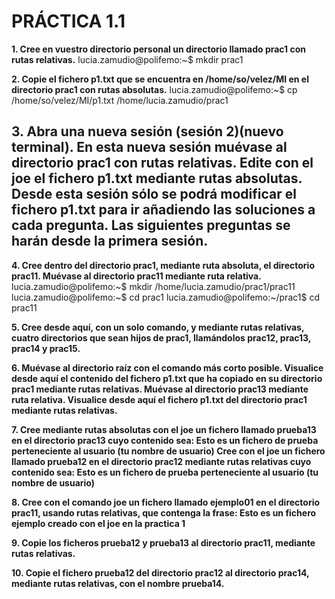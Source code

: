 # PRÁCTICA 1.1

**1. Cree en vuestro directorio personal un directorio llamado prac1 con rutas relativas.**
lucia.zamudio@polifemo:~$ mkdir prac1

**2. Copie el fichero p1.txt que se encuentra en /home/so/velez/MI en el directorio prac1 con rutas absolutas.**
lucia.zamudio@polifemo:~$ cp /home/so/velez/MI/p1.txt /home/lucia.zamudio/prac1

**3. Abra una nueva sesión (sesión 2)(nuevo terminal). En esta nueva sesión muévase al directorio prac1 con rutas relativas. Edite con el joe el fichero p1.txt mediante rutas absolutas. Desde esta sesión sólo se podrá modificar el fichero p1.txt para ir añadiendo las soluciones a cada pregunta. Las siguientes preguntas se harán desde la primera sesión.**
--

**4. Cree dentro del directorio prac1, mediante ruta absoluta, el directorio prac11. Muévase al directorio prac11 mediante ruta relativa.**
lucia.zamudio@polifemo:~$ mkdir /home/lucia.zamudio/prac1/prac11
lucia.zamudio@polifemo:~$ cd prac1
lucia.zamudio@polifemo:~/prac1$ cd prac11

**5. Cree desde aquí, con un solo comando, y mediante rutas relativas, cuatro directorios que sean hijos de prac1, llamándolos prac12, prac13, prac14 y prac15.**


**6. Muévase al directorio raíz con el comando más corto posible. Visualice desde aquí el contenido del fichero p1.txt que ha copiado en su directorio prac1 mediante rutas relativas. Muévase al directorio prac13 mediante ruta relativa. Visualice desde aquí el fichero p1.txt del directorio prac1 mediante rutas relativas.**

**7. Cree mediante rutas absolutas con el joe un fichero llamado prueba13 en el directorio prac13 cuyo contenido sea:  Esto es un fichero de prueba perteneciente al usuario (tu nombre de usuario) Cree con el joe un fichero llamado prueba12 en el directorio prac12 mediante rutas relativas cuyo contenido sea: Esto es un fichero de prueba perteneciente al usuario (tu nombre de usuario)**


**8. Cree con el comando joe un fichero llamado ejemplo01 en el directorio prac11, usando rutas relativas, que contenga la frase: Esto es un fichero ejemplo creado con el joe en la practica 1**


**9. Copie los ficheros prueba12 y prueba13 al directorio prac11, mediante rutas relativas.**


**10. Copie el fichero prueba12 del directorio prac12 al directorio prac14, mediante rutas relativas, con el nombre prueba14.**


